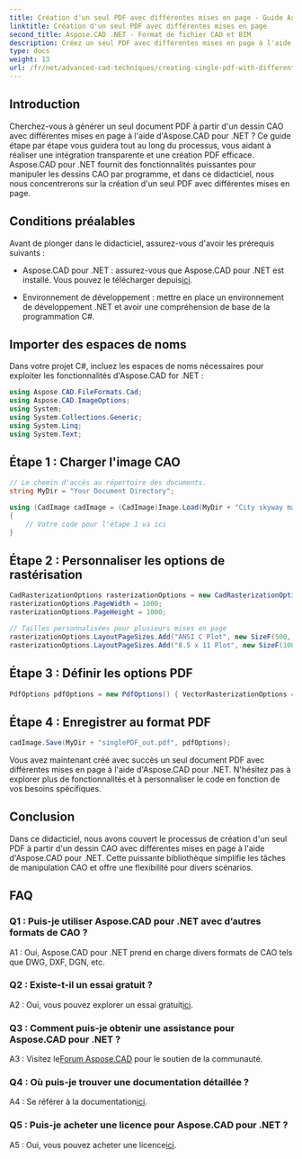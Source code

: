 ```yaml
---
title: Création d'un seul PDF avec différentes mises en page - Guide Aspose.CAD
linktitle: Création d'un seul PDF avec différentes mises en page
second_title: Aspose.CAD .NET - Format de fichier CAO et BIM
description: Créez un seul PDF avec différentes mises en page à l'aide d'Aspose.CAD pour .NET. Suivez notre guide étape par étape pour une intégration transparente et une génération efficace de PDF.
type: docs
weight: 13
url: /fr/net/advanced-cad-techniques/creating-single-pdf-with-different-layouts/
---
```

## Introduction

Cherchez-vous à générer un seul document PDF à partir d'un dessin CAO avec différentes mises en page à l'aide d'Aspose.CAD pour .NET ? Ce guide étape par étape vous guidera tout au long du processus, vous aidant à réaliser une intégration transparente et une création PDF efficace. Aspose.CAD pour .NET fournit des fonctionnalités puissantes pour manipuler les dessins CAO par programme, et dans ce didacticiel, nous nous concentrerons sur la création d'un seul PDF avec différentes mises en page.

## Conditions préalables

Avant de plonger dans le didacticiel, assurez-vous d'avoir les prérequis suivants :

-  Aspose.CAD pour .NET : assurez-vous que Aspose.CAD pour .NET est installé. Vous pouvez le télécharger depuis[ici](https://releases.aspose.com/cad/net/).

- Environnement de développement : mettre en place un environnement de développement .NET et avoir une compréhension de base de la programmation C#.

## Importer des espaces de noms

Dans votre projet C#, incluez les espaces de noms nécessaires pour exploiter les fonctionnalités d'Aspose.CAD for .NET :

```csharp
using Aspose.CAD.FileFormats.Cad;
using Aspose.CAD.ImageOptions;
using System;
using System.Collections.Generic;
using System.Linq;
using System.Text;
```

## Étape 1 : Charger l'image CAO

```csharp
// Le chemin d'accès au répertoire des documents.
string MyDir = "Your Document Directory";

using (CadImage cadImage = (CadImage)Image.Load(MyDir + "City skyway map.dwg"))
{
    // Votre code pour l'étape 1 va ici
}
```

## Étape 2 : Personnaliser les options de rastérisation

```csharp
CadRasterizationOptions rasterizationOptions = new CadRasterizationOptions();
rasterizationOptions.PageWidth = 1000;
rasterizationOptions.PageHeight = 1000;

// Tailles personnalisées pour plusieurs mises en page
rasterizationOptions.LayoutPageSizes.Add("ANSI C Plot", new SizeF(500, 1000));
rasterizationOptions.LayoutPageSizes.Add("8.5 x 11 Plot", new SizeF(1000, 100));
```

## Étape 3 : Définir les options PDF

```csharp
PdfOptions pdfOptions = new PdfOptions() { VectorRasterizationOptions = rasterizationOptions };
```

## Étape 4 : Enregistrer au format PDF

```csharp
cadImage.Save(MyDir + "singlePDF_out.pdf", pdfOptions);
```

Vous avez maintenant créé avec succès un seul document PDF avec différentes mises en page à l'aide d'Aspose.CAD pour .NET. N'hésitez pas à explorer plus de fonctionnalités et à personnaliser le code en fonction de vos besoins spécifiques.

## Conclusion

Dans ce didacticiel, nous avons couvert le processus de création d'un seul PDF à partir d'un dessin CAO avec différentes mises en page à l'aide d'Aspose.CAD pour .NET. Cette puissante bibliothèque simplifie les tâches de manipulation CAO et offre une flexibilité pour divers scénarios.

## FAQ

### Q1 : Puis-je utiliser Aspose.CAD pour .NET avec d’autres formats de CAO ?

A1 : Oui, Aspose.CAD pour .NET prend en charge divers formats de CAO tels que DWG, DXF, DGN, etc.

### Q2 : Existe-t-il un essai gratuit ?

 A2 : Oui, vous pouvez explorer un essai gratuit[ici](https://releases.aspose.com/).

### Q3 : Comment puis-je obtenir une assistance pour Aspose.CAD pour .NET ?

 A3 : Visitez le[Forum Aspose.CAD](https://forum.aspose.com/c/cad/19) pour le soutien de la communauté.

### Q4 : Où puis-je trouver une documentation détaillée ?

 A4 : Se référer à la documentation[ici](https://reference.aspose.com/cad/net/).

### Q5 : Puis-je acheter une licence pour Aspose.CAD pour .NET ?

 A5 : Oui, vous pouvez acheter une licence[ici](https://purchase.aspose.com/buy).
